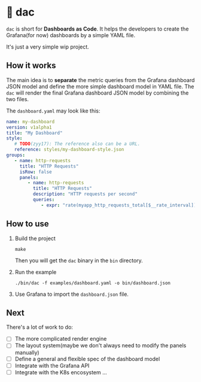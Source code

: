 # 🚧 dac

`dac` is short for **Dashboards as Code**. It helps the developers to create the Grafana(for now) dashboards by a simple YAML file.

It's just a very simple wip project.

## How it works

The main idea is to **separate** the metric queries from the Grafana dashboard JSON model and define the more simple dashboard model in YAML file.
The `dac` will render the final Grafana dashboard JSON model by combining the two files.

The `dashboard.yaml` may look like this:

```yaml
name: my-dashboard
version: v1alpha1
title: "My Dashboard"
style:
   # TODO(zyy17): The reference also can be a URL.
   reference: styles/my-dashboard-style.json
groups:
   - name: http-requests
     title: "HTTP Requests"
     isRow: false
     panels:
        - name: http-requests
          title: "HTTP Requests"
          description: "HTTP requests per second"
          queries:
             - expr: "rate(myapp_http_requests_total[$__rate_interval])"
```

## How to use

1. Build the project

   ```console
   make
   ```
   
   Then you will get the `dac` binary in the `bin` directory.

2. Run the example

   ```console
   ./bin/dac -f examples/dashboard.yaml -o bin/dashboard.json
   ```

3. Use Grafana to import the `dashboard.json` file.

## Next

There's a lot of work to do:

- [ ] The more complicated render engine
- [ ] The layout system(maybe we don't always need to modify the panels manually)
- [ ] Define a general and flexible spec of the dashboard model
- [ ] Integrate with the Grafana API
- [ ] Integrate with the K8s encosystem
...
